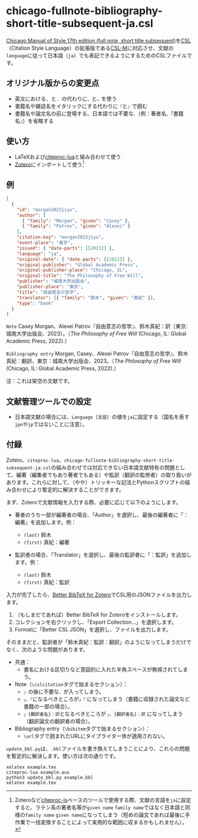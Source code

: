 # chicago-fullnote-bibliography-short-title-subsequent-ja.csl

[Chicago Manual of Style 17th edition (full note, short title subsequent)](https://www.zotero.org/styles?q=id%3Achicago-fullnote-bibliography-short-title-subsequent)を[CSL](https://citationstyles.org/)（Citation Style Language）の拡張版である[CSL-M](https://citeproc-js.readthedocs.io/en/latest/csl-m/index.html)に対応させ、文献の`language`に従って日本語（`ja`）でも表記できるようにするためのCSLファイルです。

## オリジナル版からの変更点

- 英文における`, `と`. `の代わりに`、`と`。`を使う
- 書籍名や雑誌名をイタリックにする代わりに`『`と`』`で囲む
- 書籍名や論文名の前に登場する、日本語では不要な`、`（例：著者名`、`『書籍名』）を省略する

## 使い方

- LaTeXおよび[citeproc-lua](https://github.com/zepinglee/citeproc-lua)と組み合わせて使う
- [Zotero](https://www.zotero.org/)にインポートして使う[^KnownIssueZotero]

[^KnownIssueZotero]: Zoteroなど[citeproc-js](https://github.com/Juris-M/citeproc-js)ベースのツールで使用する際、文献の言語を`ja`に設定すると、ラテン系の著者名等が`given name` `family name`ではなく日本語と同様の`family name` `given name`になってしまう（短めの論文であれば最後に手作業で一括変換することによって実用的な範囲に収まるかもしれません）。

## 例

```json
[
  {
    "id": "morgan2023jiyu",
    "author": [
      { "family": "Morgan", "given": "Casey" },
      { "family": "Patrov", "given": "Alexei" }
    ],
    "citation-key": "morgan2023jiyu",
    "event-place": "東京",
    "issued": { "date-parts": [[2023]] },
    "language": "ja",
    "original-date": { "date-parts": [[2022]] },
    "original-publisher": "Global Academic Press",
    "original-publisher-place": "Chicago, IL",
    "original-title": "The Philosophy of Free Will",
    "publisher": "城南大学出版会",
    "publisher-place": "東京",
    "title": "自由意志の哲学",
    "translator": [{ "family": "鈴木", "given": "真紀" }],
    "type": "book"
  }
]
```

`Note` Casey Morgan、Alexei Patrov『自由意志の哲学』、鈴木真紀：訳（東京:城南大学出版会、2023）。〔*The Philosophy of Free Will* (Chicago, IL: Global Academic Press, 2022).〕

`Bibliography entry` Morgan, Casey、Alexei Patrov『自由意志の哲学』、鈴木真紀：翻訳、東京：城南大学出版会、2023。〔*The Philosophy of Free Will* (Chicago, IL: Global Academic Press, 2022).〕

注：これは架空の文献です。

## 文献管理ツールでの設定

- 日本語文献の場合には、`Language`（`言語`）の値を`ja`に設定する（国名を表す`jpn`や`jp`ではないことに注意）。

## 付録

Zotero、`citeproc-lua`、`chicago-fullnote-bibliography-short-title-subsequent-ja.csl`の組み合わせでは対応できない日本語文献特有の問題として、編著（編集者でもあり著者でもある）や監訳（翻訳の監修者）の取り扱いがあります。これらに対して、（やや）トリッキーな記法とPythonスクリプトの組み合わせにより暫定的に解決することができます。

まず、Zoteroで文献情報を入力する際、必要に応じて以下のようにします。

- 著者のうち一部が編著者の場合、「Author」を選択し、最後の編著者に「：編著」を追加します。例：
  - `(last)` 鈴木
  - `(first)` 真紀：編著

- 監訳者の場合、「Translator」を選択し、最後の監訳者に「：監訳」を追加します。例：
  - `(last)` 鈴木
  - `(first)` 真紀：監訳

入力が完了したら、[Better BibTeX for Zotero](https://retorque.re/zotero-better-bibtex/)でCSL用のJSONファイルを出力します。

1. （もしまだであれば）Better BibTeX for Zoteroをインストールします。
2. コレクションを右クリックし、「Export Collection...」を選択します。
3. Formatに「Better CSL JSON」を選択し、ファイルを出力します。

そのままだと、監訳者が「鈴木真紀：監訳：翻訳」のようになってしまうだけでなく、次のような問題があります。

- 共通：
  - 書名における区切りなど意図的に入れた半角スペースが無視されてしまう。
- Note（`\cslcitation`タグで始まるセクション）：
  - `』`の後に不要な`、`が入ってしまう。
  - `」、『`になるべきところが`」『` になってしまう（書籍に収録された論文など書籍の一部の場合）。
  - `」{翻訳者名}：訳`となるべきところが `」、{翻訳者名}：訳` になってしまう（翻訳論文の翻訳者の場合）。
- Bibliography entry（`\bibitem`タグで始まるセクション）：
  - `\url`タグで囲まれたURLにタイプライター体が適用されない。

`update_bbl.py`は、`.bbl`ファイルを書き換えてしまうことにより、これらの問題を暫定的に解決します。使い方は次の通りです。

```shell
xelatex example.tex
citeproc-lua example.aux
python3 update_bbl.py example.bbl
xelatex example.tex
```
